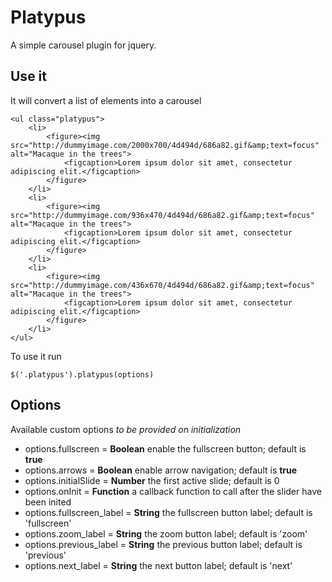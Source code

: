 # Platypus
A simple carousel plugin for jquery.

## Use it
It will convert a list of elements into a carousel

	<ul class="platypus">
		<li>
			<figure><img src="http://dummyimage.com/2000x700/4d494d/686a82.gif&amp;text=focus" alt="Macaque in the trees">
				<figcaption>Lorem ipsum dolor sit amet, consectetur adipiscing elit.</figcaption>
			</figure>
		</li>
		<li>
			<figure><img src="http://dummyimage.com/936x470/4d494d/686a82.gif&amp;text=focus" alt="Macaque in the trees">
				<figcaption>Lorem ipsum dolor sit amet, consectetur adipiscing elit.</figcaption>
			</figure>
		</li>
		<li>
			<figure><img src="http://dummyimage.com/436x670/4d494d/686a82.gif&amp;text=focus" alt="Macaque in the trees">
				<figcaption>Lorem ipsum dolor sit amet, consectetur adipiscing elit.</figcaption>
			</figure>
		</li>
	</ul>

To use it run
	
	$('.platypus').platypus(options)

## Options
Available custom options *to be provided on initialization*

- options.fullscreen = **Boolean** enable the fullscreen button; default is **true**
- options.arrows = **Boolean** enable arrow navigation; default is **true**
- options.initialSlide = **Number** the first active slide; default is 0
- options.onInit = **Function** a callback function to call after the slider have been inited
- options.fullscreen_label = **String** the fullscreen button label; default is 'fullscreen'
- options.zoom_label = **String** the zoom button label; default is 'zoom'
- options.previous_label = **String** the previous button label; default is 'previous'
- options.next_label = **String** the next button label; default is 'next'